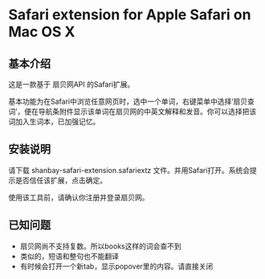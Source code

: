 # Safari extension for Apple Safari on Mac OS X

## 基本介绍
这是一款基于 扇贝网API 的Safari扩展。

基本功能为在Safari中浏览任意网页时，选中一个单词，右键菜单中选择‘扇贝查词’，便在导航条附件显示该单词在扇贝网的中英文解释和发音。你可以选择把该词加入生词本，已加强记忆。

## 安装说明
请下载 shanbay-safari-extension.safariextz 文件。并用Safari打开。系统会提示是否信任该扩展，点击确定。

使用该工具前，请确认你注册并登录扇贝网。

## 已知问题

* 扇贝网尚不支持复数。所以books这样的词会查不到
* 类似的，短语和整句也不能翻译
* 有时候会打开一个新tab，显示popover里的内容。请直接关闭
